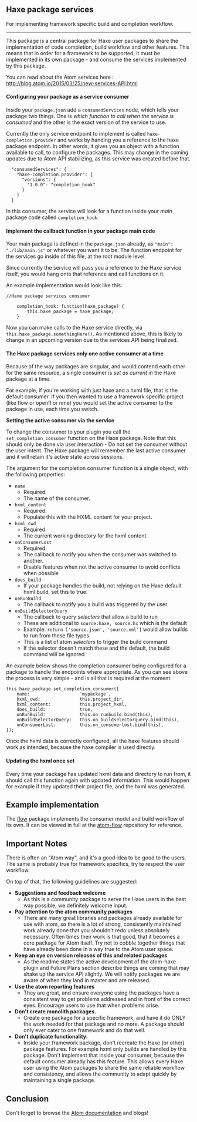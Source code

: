 ## Haxe package services

For implementing framework specific build and completion workflow.

---

This package is a central package for Haxe user packages to share the implementation of code completion, build workflow and other features.
This means that in order for a framework to be supported, it must be implemented in its own package - and consume the services implemented by this package.

You can read about the Atom services here : http://blog.atom.io/2015/03/25/new-services-API.html

#### Configuring your package as a service consumer

Inside your `package.json` add a `consumedServices` node, which tells your package two things.
One is _which function to call when the service is consumed_ and the other is the exact version of the service to use.

Currently the only service endpoint to implement is called `haxe-completion.provider` and works by handing you a reference to the haxe package endpoint. In other words, it gives you an object with a function available to call, to configure the packages. This may change in the coming updates due to Atom API stabilizing, as this service was created before that.

```
  "consumedServices": {
    "haxe-completion.provider": {
      "versions": {
        "1.0.0": "completion_hook"
      }
    }
  }
```

In this consumer, the service will look for a function inside your _main_ package code called `completion_hook`.

#### Implement the callback function in your package main code

Your main package is defined in the `package.json` already, as `"main": "./lib/main.js"` or whatever you want it to be.
The function endpoint for the services go inside of this file, at the root module level.

Since currently the service will pass you a reference to the Haxe service itself, you would hang onto that reference and call functions on it.

An example implementation would look like this:

```
//Haxe package services consumer

    completion_hook: function(haxe_package) {
        this.haxe_package = haxe_package;
    }

```

Now you can make calls to the Haxe service directly, via `this.haxe_package.somethingHere()`.
As mentioned above, this is likely to change in an upcoming version due to the services API being finalized.

#### The Haxe package services only one active consumer at a time

Because of the way packages are singular, and would contend each other for the same resource, a single consumer is _set as current_ in the Haxe package at a time.

For example, if you're working with just haxe and a hxml file, that is the default consumer. If you then wanted to use a framework specific project (like flow or openfl or nme) you would set the active consumer to the package in use, each time you switch.

**Setting the active consumer via the service**

To change the consumer to your plugin you call the `set_completion_consumer` function on the Haxe package.
Note that this should only be done via user interaction - Do not set the consumer without the user intent.
The Haxe package will remember the last active consumer and it will retain it's active state across sessions.

The argument for the completion consumer function is a single object, with the following properties:

- `name`
    - Required.
    - The name of the consumer.
- `hxml_content`
    - Required.
    - Populate this with the HXML content for your project.
- `hxml_cwd`
    - Required.
    - The current working directory for the hxml content.
- `onConsumerLost`
    - Required.
    - The callback to notify you when the consumer was switched to another.
    - Disable features when not the active consumer to avoid conflicts when possible
- `does_build`
    - If your package handles the build, not relying on the Haxe default hxml build, set this to true.
- `onRunBuild`
    - The callback to notify you a build was triggered by the user.
- `onBuildSelectorQuery`
    - The callback to query _selectors_ that allow a build to run
    - These are additional to `source.haxe, source.hx` which is the default
    - Example: `return ['source.json', 'source.xml']` would allow builds to run from these file types
    - This is a list of atom _selectors_ to trigger the build command
    - If the selector doesn't match these and the default, the build command will be ignored

An example below shows the completion consumer being configured for a package to handle the endpoints where appropriate.
As you can see above the process is very simple - and is all that is required at the moment.

```
this.haxe_package.set_completion_consumer({
    name:                   'mypackage',
    hxml_cwd:               this.project_dir,
    hxml_content:           this.project_hxml,
    does_build:             true,
    onRunBuild:             this.on_runbuild.bind(this),
    onBuildSelectorQuery:   this.on_buildselectorquery.bind(this),
    onConsumerLost:         this.on_consumerlost.bind(this),
});
```

Once the hxml data is correctly configured, all the haxe features should work as intended, because the haxe compiler is used directly.

#### Updating the hxml once set

Every time your package has updated hxml data and directory to run from, it should call this function again with updated information.
This would happen for example if they updated their project file, and the hxml was generated.

## Example implementation

The [flow](http://snowkit.org/flow) package implements the consumer model and build workflow of its own. It can be viewed in full at the [atom-flow](https://github.com/snowkit/atom-flow) repository for reference.

## Important Notes

There is often an "Atom way", and it's a good idea to be good to the users.
The same is probably true for framework specifics, try to respect the user workflow.

On top of that, the following guidelines are suggested:

- **Suggestions and feedback welcome**
    - As this is a community package to serve the Haxe users in the best way possible, we definitely welcome input.
- **Pay attention to the atom community packages**
    - There are many great libraries and packages already available for use with atom, so there is a lot of strong, consistently maintained work already done that you shouldn't redo unless absolutely necessary. Often times their work is that good, that it becomes a core package for Atom itself. Try not to cobble together things that have already been done in a way true to the Atom user space.
- **Keep an eye on version releases of this and related packages**
    - As the readme states the active development of the atom-haxe plugin and Future Plans section describe things are coming that may shake up the service API slightly. We will notify packages we are aware of when they land in master and are released.
- **Use the atom reporting features**
    - They are great, and ensure everyone using the packages have a consistent way to get problems addressed and in front of the correct eyes. Encourage users to use that when problems arise.
- **Don't create monolith packages.**
    - Create one package for a specific framework, and have it do ONLY the work needed for that package and no more. A package should only ever cater to one framework and do that well.
- **Don't duplicate functionality.**
    - Inside your framework package, don't recreate the Haxe (or other) package features. For example hxml only builds are handled by this package. Don't implement that inside your consumer, because the default consumer already has this feature. This allows every Haxe user using the Atom packages to share the same reliable workflow and consistency, and allows the community to adapt quickly by maintaining a single package.


## Conclusion

Don't forget to browse the [Atom documentation](https://atom.io/docs) and blogs!
